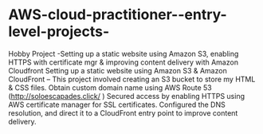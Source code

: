 # AWS-cloud-practitioner--entry-level-projects-
Hobby Project -Setting up a static website using Amazon S3, enabling HTTPS with certificate mgr & improving content delivery with Amazon Cloudfront
Setting up a static website using Amazon S3 & Amazon CloudFront – This project involved creating an S3 bucket to store my HTML & CSS files. Obtain custom domain name using AWS Route 53 (http://soloescapades.click/ ) Secured access by enabling HTTPS using AWS certificate manager for SSL certificates. Configured the DNS resolution, and direct it to a CloudFront entry point to improve content delivery.
